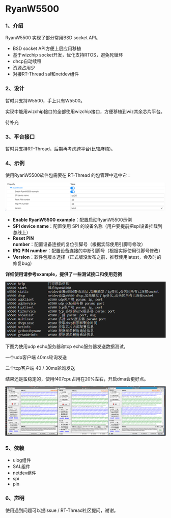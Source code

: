 # RyanW5500

### 1、介绍

RyanW5500 实现了部分常用BSD socket API。

- BSD socket API方便上层应用移植
- 基于wizchip socket开发，优化支持RTOS，避免死循环
- dhcp自动续租
- 资源占用少
- 对接RT-Thread sal和netdev组件

### 2、设计

暂时只支持W5500，手上只有W5500。

实现中能用wizchip接口的全部使用wizchip接口，方便移植到wiz其余芯片平台。

待补充

### 3、平台接口

暂时只支持RT-Thread，后期再考虑跨平台(比较麻烦)。

### 4、示例

使用RyanW5500软件包需要在 RT-Thread 的包管理中选中它：

![image-20221228130036255](docs/assert/README.assert/image-20221228130036255.png)

- **Enable RyanW5500 example**：配置启动RyanW5500示例
- **SPI device name**：配置使用 SPI 的设备名称（用户要提前把spi设备挂载到总线上）
- **Reset PIN number**：配置设备连接的复位引脚号（根据实际使用引脚号修改）
- **IRQ PIN number**：配置设备连接的中断引脚号（根据实际使用引脚号修改）
- **Version**：软件包版本选择（正式版没发布之前，推荐使用latest，会及时的修复bug）

**详细使用请参考example，提供了一些测试接口和使用范例**

![image-20221230092752108](docs/assert/README.assert/image-20221230092752108.png)

下图为使用udp echo服务器和tcp echo服务器发送数据测试，

一个udp客户端 40ms轮询发送

二个tcp客户端 40 / 30ms轮询发送

结果还是蛮稳定的，使用f407cpu占用在20%左右，开启dma会更好点。

![7acf3c006ac8787302f5a72f5a6c1b6](docs/assert/README.assert/7acf3c006ac8787302f5a72f5a6c1b6.png)

### 5、依赖

- ulog组件
- SAL组件
- netdev组件
- spi
- pin

### 6、声明

使用遇到问题可以提issue / RT-Thread社区提问，谢谢。

